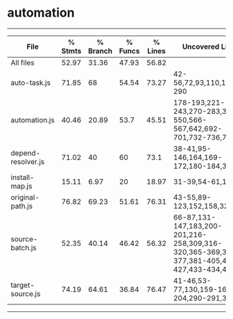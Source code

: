 # automation


----------------------------------------
File                                     | % Stmts | % Branch | % Funcs | % Lines | Uncovered Line #s                                                           
-----------------------------------------|---------|----------|---------|---------|--
All files           |   52.97 |    31.36 |   47.93 |   56.82 |                                                                                               
 auto-task.js       |   71.85 |       68 |   54.54 |   73.27 | 42-56,72,93,110,175,223-290                                                                   
 automation.js      |   40.46 |    20.89 |    53.7 |   45.51 | 178-193,221-243,270-283,346-550,566-567,642,692-701,732-736,782,786                           
 depend-resolver.js |   71.02 |       40 |      60 |    73.1 | 38-41,95-146,164,169-172,180-184,304-321                                                      
 install-map.js     |   15.11 |     6.97 |      20 |   18.97 | 31-39,54-61,105-303                                                                           
 original-path.js   |   76.82 |    69.23 |   51.61 |   76.31 | 43-55,89-123,152,158,323-324                                                                  
 source-batch.js    |   52.35 |    40.14 |   46.42 |   56.32 | 66-87,131-147,183,200-201,216-258,309,316-320,365-369,375-377,381-405,425-427,433-434,438-441 
 target-source.js   |   74.19 |    64.61 |   36.84 |   76.47 | 41-46,53-77,130,159-163,190-204,290-291,300                   
----------------------------------------
